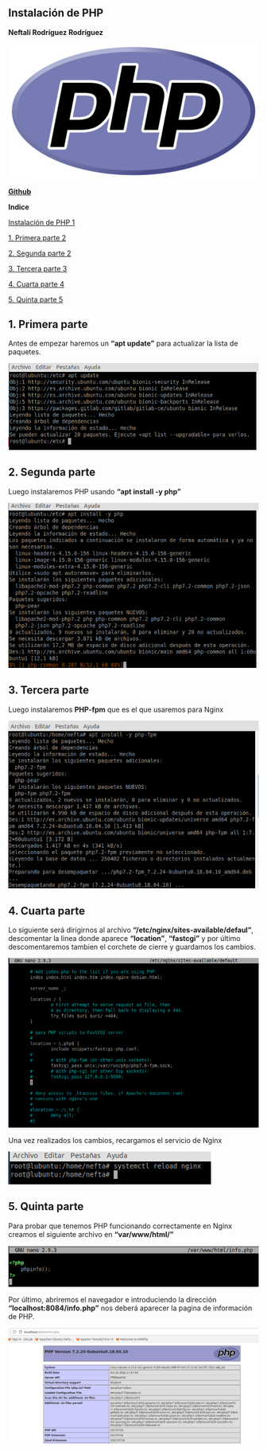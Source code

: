 ﻿## **Instalación de PHP**

**Neftalí Rodríguez Rodríguez**

![](imagenes/php.png)

[**Github**](https://github.com/InKu3uS/)


**Indice**

[Instalación de PHP	1](#id0)

[1. Primera parte	2](#id1)

[2. Segunda parte	2](#id2)

[3. Tercera parte	3](#id3)

[4. Cuarta parte	4](#id4)

[5. Quinta parte	5](#id5)



## **1. Primera parte**<a name="id1"></a>


Antes de empezar haremos un **“apt update”** para actualizar la lista de paquetes.

![](imagenes/1.png)



## **2. Segunda parte**<a name="id2"></a>

Luego instalaremos PHP usando **“apt install -y php”**

![](imagenes/2.png)



## **3. Tercera parte**<a name="id3"></a>

Luego instalaremos **PHP-fpm** que es el que usaremos para Nginx


![](imagenes/3.png)



## **4. Cuarta parte**<a name="id4"></a>

Lo siguiente será dirigirnos al archivo **“/etc/nginx/sites-available/defaul”**, descomentar la linea donde aparece **“location”**, **“fastcgi”** y por último descomentaremos tambien el corchete de cierre y guardamos los cambios.

![](imagenes/4.png)

Una vez realizados los cambios, recargamos el servicio de Nginx

![](imagenes/5.png)



## **5. Quinta parte**<a name="id5"></a>

Para probar que tenemos PHP funcionando correctamente en Nginx creamos el siguiente archivo en **“var/www/html/”**


![](imagenes/6.png)

Por último, abriremos el navegador e introduciendo la dirección **“localhost:8084/info.php”** nos deberá aparecer la pagina de información de PHP.


![](imagenes/7.png)






















